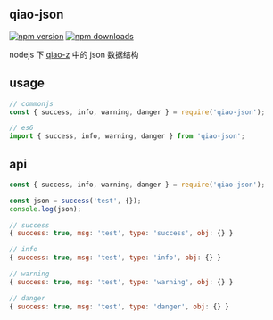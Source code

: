 ## qiao-json

[![npm version](https://img.shields.io/npm/v/qiao-json.svg?style=flat-square)](https://www.npmjs.org/package/qiao-json)
[![npm downloads](https://img.shields.io/npm/dm/qiao-json.svg?style=flat-square)](https://npm-stat.com/charts.html?package=qiao-json)

nodejs 下 [qiao-z](https://code.insistime.com/qiao-z#/) 中的 json 数据结构

## usage

```javascript
// commonjs
const { success, info, warning, danger } = require('qiao-json');

// es6
import { success, info, warning, danger } from 'qiao-json';
```

## api

```javascript
const { success, info, warning, danger } = require('qiao-json');

const json = success('test', {});
console.log(json);

// success
{ success: true, msg: 'test', type: 'success', obj: {} }

// info
{ success: true, msg: 'test', type: 'info', obj: {} }

// warning
{ success: true, msg: 'test', type: 'warning', obj: {} }

// danger
{ success: true, msg: 'test', type: 'danger', obj: {} }
```
